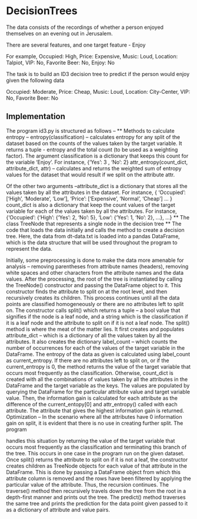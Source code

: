 # DecisionTrees

The data consists of the recordings of whether a person enjoyed themselves on an evening out in Jerusalem.

There are several features, and one target feature - Enjoy

For example,
Occupied: High, Price: Expensive, Music: Loud, Location: Talpiot, VIP: No, Favorite Beer: No, Enjoy: No

The task is to build an ID3 decision tree to predict if the person would enjoy given the following data

Occupied: Moderate, Price: Cheap, Music: Loud, Location: City-Center, VIP: No, Favorite Beer: No


## Implementation

The program id3.py is structured as follows –
** Methods to calculate entropy –
entropy(classification) – calculates entropy for any split of the dataset based on the counts of the values taken by the target variable. It returns a tuple - entropy and the total count (to be used as a weighting factor). The argument classification is a dictionary that keeps this count for the variable ‘Enjoy’. For instance,
                         {‘Yes’: 3 , ‘No’: 2}
attr_entropy(count_dict, attribute_dict, attr) – calculates and returns the weighted sum of entropy values for the dataset that would result if we split on the attribute attr.
  
Of the other two arguments –attribute_dict is a dictionary that stores all the
values taken by all the attributes in the dataset.
For instance,
{ ‘Occupied’: [‘High’, ‘Moderate’, ‘Low’], ‘Price’: [‘Expensive’, ‘Normal’, ‘Cheap’] ... }
count_dict is also a dictionary that keep the count values of the target variable for each of the values taken by all the attributes.
For instance,
{‘Occupied’: {‘High’: {‘Yes’: 2, ‘No’: 5},
                             ‘Low’: {‘Yes’: 1,
                                     ‘No’: 2},
...},
...}
** The class TreeNode that represents a single node in the decision tree
** The code that loads the data initially and calls the method to create a decision tree.
Here, the data from dt-data.txt is loaded into a pandas DataFrame, which is the data structure that will be used throughout the program to represent the data.
  
Initially, some preprocessing is done to make the data more amenable for analysis – removing parentheses from attribute names (headers), removing white spaces and other characters from the attribute names and the data values.
After the processing, the root of the tree is instantiated by calling the TreeNode() constructor and passing the DataFrame object to it.
This constructor finds the attribute to split on at the root level, and then recursively creates its children. This process continues until all the data points are classified homogeneously or there are no attributes left to split on.
The constructor calls split() which returns a tuple – a bool value that signifies if the node is a leaf node, and a string which is the classification if it is a leaf node and the attribute to split on if it is not a leaf node.
The split() method is where the meat of the matter lies.
It first creates and populates attribute_dict – which is a dictionary of all the values taken by all the attributes. It also creates the dictionary label_count – which counts the number of occurrences for each of the values of the target variable in the DataFrame. The entropy of the data as given is calculated using label_count as current_entropy.
If there are no attributes left to split on, or if the current_entropy is 0, the method returns the value of the target variable that occurs most frequently as the classification.
Otherwise, count_dict is created with all the combinations of values taken by all the attributes in the DataFrame and the target variable as the keys. The values are populated by querying the DataFrame for the particular attribute value and target variable value.
Then, the information gain is calculated for each attribute as the difference of the current_entopy[0] and attr_entropy() called with each attribute. The attribute that gives the highest information gain is returned.
Optimization – In the scenario where all the attributes have 0 information gain on split, it is evident that there is no use in creating further split. The program

handles this situation by returning the value of the target variable that occurs most frequently as the classification and terminating this branch of the tree. This occurs in one case in the program run on the given dataset.
Once split() returns the attribute to split on if it is not a leaf, the constructor creates children as TreeNode objects for each value of that attribute in the DataFrame. This is done by passing a DataFrame object from which this attribute column is removed and the rows have been filtered by applying the particular value of the attribute. Thus, the recursion continues.
The traverse() method then recursively travels down the tree from the root in a depth-first manner and prints out the tree.
The predict() method traverses the same tree and prints the prediction for the data point given passed to it as a dictionary of attribute and value pairs.